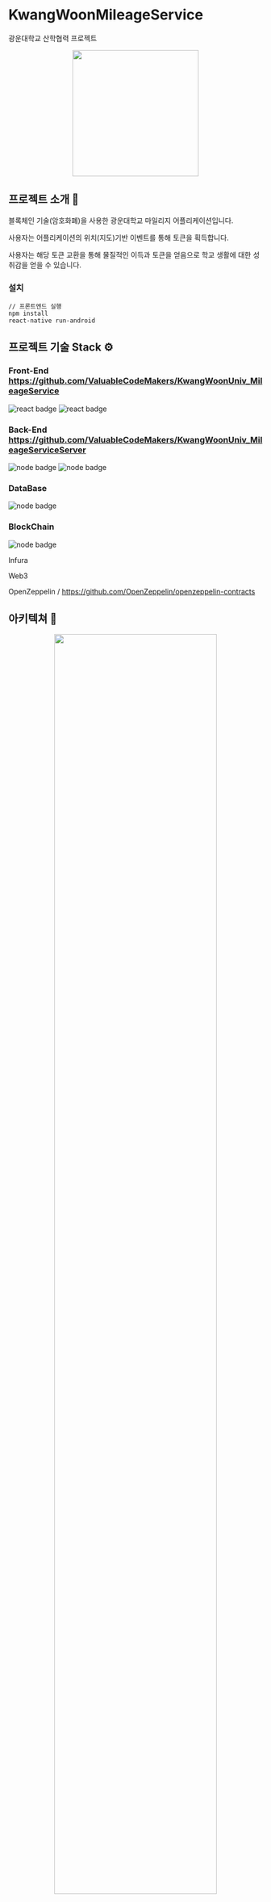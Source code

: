 # KwangWoonMileageService
광운대학교 산학협력 프로젝트

<p align="center">
<img width="250" src="https://user-images.githubusercontent.com/55469709/116030139-dd6a4800-a695-11eb-848b-9c1730861b53.png"></img>
</p>

## 프로젝트 소개 🔎
블록체인 기술(암호화폐)을 사용한 광운대학교 마일리지 어플리케이션입니다.

사용자는 어플리케이션의 위치(지도)기반 이벤트를 통해 토큰을 획득합니다.

사용자는 해당 토큰 교환을 통해 물질적인 이득과 토큰을 얻음으로 학교 생활에 대한 성취감을 얻을 수 있습니다.

### 설치
```
// 프론트엔드 실행
npm install
react-native run-android
```
  
## 프로젝트 기술 Stack ⚙️

### Front-End  https://github.com/ValuableCodeMakers/KwangWoonUniv_MileageService
![react badge](http://img.shields.io/badge/JavaScript-yellow?style=flat-square&logo=JavaScript) ![react badge](http://img.shields.io/badge/react-v16.13.1-blue?style=flat-square&logo=react)
 


### Back-End  https://github.com/ValuableCodeMakers/KwangWoonUniv_MileageServiceServer
![node badge](http://img.shields.io/badge/node-v12.14.1-green?style=flat-square&logo=Node.js) ![node badge](http://img.shields.io/badge/Express-v4.17.1-lightgrey?style=flat-square&logo=Express)



### DataBase
![node badge](http://img.shields.io/badge/MySQL-v8.0.21-inactive?style=flat-square&logo=MySQL&logoColor=white)

### BlockChain
![node badge](http://img.shields.io/badge/Ethereum-grey?style=flat-square&logo=Ethereum&labelColor=#ecf0f1)

Infura

Web3

OpenZeppelin / https://github.com/OpenZeppelin/openzeppelin-contracts


## 아키텍쳐 🧾
<p align="center">
<img width="80%" src="https://user-images.githubusercontent.com/55469709/116030064-b449b780-a695-11eb-936b-3050e1d9b558.png"></img>
</p>

## Team 💻
#### 개발자 
* 노경진 / rudwls468@gmail.com
* 김지원 / kimjiwon97@gmail.com
* 강철구 / ironballk97@gmail.com

------------
### Commit Convection Message 🛠
```
feat: 새로운 기능 추가 
fix: 버그 등 수정 
docs: 문서 내용 변경 (Readme)
style: 포맷,  세미콜론 수정 등 코드가 아닌 스타일에 관련된 수정
refactor: 리팩토링 
test: 테스트 코드 추가 및 리팩토링 테스트 등
chore: build task 수정, 프로젝트 매니저 설정 수정 등
```
